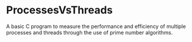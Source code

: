 # ProcessesVsThreads
A basic C program to measure the performance and efficiency of multiple processes and threads through the use of prime number algorithms.
